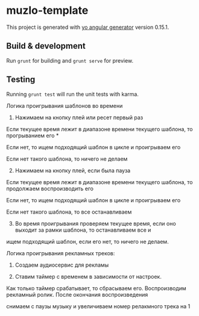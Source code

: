 # muzlo-template

This project is generated with [yo angular generator](https://github.com/yeoman/generator-angular)
version 0.15.1.

## Build & development

Run `grunt` for building and `grunt serve` for preview.

## Testing

Running `grunt test` will run the unit tests with karma.

Логика проигрывания шаблонов во времени

1. Нажимаем на кнопку плей или ресет первый раз

Если текущее время лежит в диапазоне времени текущего шаблона, то прогрыванием его *

Если нет, то ищем подходящий шаблон в цикле и проигрываем его

Если нет такого шаблона, то ничего не делаем

2. Нажимаем на кнопку плей, если была пауза

Если текущее время лежит в диапазоне времени текущего шаблона, то продолжаем воспроизводить его

Если нет, то ищем подходящий шаблон в цикле и проигрываем его

Если нет такого шаблона, то все останавливаем

3. Во время проигрывания проверяем текущее время, если оно выходит за рамки шаблона, то останавливаем все и

ищем подходящий шаблон, если его нет, то ничего не делаем.


Логика проигрывания рекламных треков:

1. Создаем аудиосервис для рекламы

2. Ставим таймер с временем в зависимости от настроек.

Как только таймер срабатывает, то сбрасываем его. Воспроизводим рекламный ролик. После окончания воспроизведения 

снимаем с паузы музыку и увеличиваем номер релакмного трека на 1
